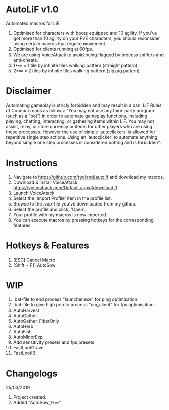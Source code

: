 # AutoLiF v1.0
Automated macros for LiF.
1. Optimised for characters with boots equipped and 10 agility. If you've got more than 10 agility on your PvE characters, you should reconsider using certain macros that require movement.
2. Optimised for clients running at 60fps.
3. We are using VoiceAttack to avoid being flagged by process sniffers and anti-cheats.
4. 1*∞ = 1 tile by infinite tiles walking pattern (straight pattern).
5. 2*∞ = 2 tiles by infinite tiles walking pattern (zigzag pattern).
# Disclaimer
Automating gameplay is stricly forbidden and may result in a ban. LiF Rules of Conduct reads as follows: "You may not use any third-party program (such as a “bot”) in order to automate gameplay functions, including playing, chatting, interacting, or gathering items within LiF. You may not assist, relay, or store currency or items for other players who are using these processes. However the use of simple ‘autoclickers’ is allowed for repetitive single step actions. Using an ‘autoclicker’ to automate anything beyond simple one step processes is considered botting and is forbidden".
# Instructions
1. Navigate to https://github.com/rydland/autolif and download my macros.
2. Download & Install VoiceAttack: https://voiceattack.com/Default.aspx#download-1
3. Launch VoiceAttack
4. Select the 'Import Profile' item in the profile list.
5. Browse to the .vap-file you've downloaded from my github.
6. Select the profile and click, 'Open'.
7. Your profile with my macros is now imported.
8. You can execute macros by pressing hotkeys for the corresponding features.
# Hotkeys & Features
1. [ESC] Cancel Macro
2. [Shift + F1] AutoSow
# WIP
1. .bat-file to end process "launcher.exe" for ping optimisation.
2. .bat-file to give high prio to process "cm_client" for fps optimisation.
3. AutoHarvest
4. AutoGather
5. AutoGather_FiberOnly
6. AutoHerb
7. AutoFish
8. AutoMinorExp
9. Add sensitivity presets and fps presets
10. FastLootGrave
11. FastLootIB
# Changelogs
25/03/2019
1. Project created.
2. Added "AutoSow_1*∞".
